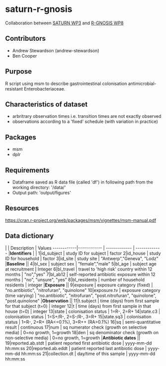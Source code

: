 # saturn-r-gnosis

Collaboration between [SATURN WP3](http://www.isrctn.com/ISRCTN26797709) and [R-GNOSIS WP8](http://www.r-gnosis.eu/page/about-r-gnosis/scientific-approach-ndash-work-plan/work-plan-structure/wp8-mathematical-modelling.php)

## Contributors

- Andrew Stewardson (andrew-stewardson)
- Ben Cooper

## Purpose

R script using msm to describe gastrointestinal colonisation antimicrobial-resistant Enterobacteriaceae.

## Characteristics of dataset

- arbritrary observation times i.e. transition times are not exactly observed
- observations according to a 'fixed' schedule (with variation in practice)

## Packages

- msm
- dplr

## Requirements

- Dataframe saved as R data file (called 'df') in following path from the working directory: '/data/'
- Output path: 'output/figures'

## Resources

https://cran.r-project.org/web/packages/msm/vignettes/msm-manual.pdf

## Data dictionary

 | | Description | Values
------------|------------ | ------------- | -------------
 |**Identifiers** | |
1|id_subject | study ID for subject | factor
2|id_house | study ID for household | factor
3|id_site | study site | "Antwerp","Geneva", "Lodz"
 |**Baseline** ||
4|bl_sex | subject sex | "female","male"
5|bl_age | subject age at recruitment | Integer
6|bl_travel | travel to 'high risk' country within 12 months | "no","yes"
7|bl_ab12 | self-reported antibiotic exposure within 12 months | "no", "unsure", "yes"
8|bl_residents | number of household residents | integer
 |**Exposure** ||
9|exposure | exposure category (fixed) | "no.antibiotic", "nitrofuran", "quinolone"
10|exposure.tv | exposure category (time varying) | "no.antibiotic", "nitrofuran", "post.nitrofuran", "quinolone", "post.quinolone" 
 |**Observation** ||
11|t.subject | time (days) from first sample for that subject (t=0) | integer
12|t | time (days) from first sample in that house (t=0) | integer
13|state | colonisation status | 1=R-, 2=R+
14|state.c3 | colonisation status | 1=S+/R-, 2=S-/R-, 3=R+
15|state.sq3 | colonisation status | 1=R-, 2=R+ (RA<=0.1%), 3=R++ (RA>0.1%)
16|sq | semi-quantitative result | continuous
17|num | sq numerator check (growth on selective media) | 0=no growth, 1=growth
18|den | sq denominator check (growth on non-selective media) | 0=no growth, 1=growth
 |**Antibiotic dates** ||
19|reported.ab.stdt | patient reported first antibiotic dose | yyyy-mm-dd hh:mm:ss
20|reported.ab.eddt | patient reported last antibiotic dose |  yyyy-mm-dd hh:mm:ss
21|collection.dt  | day/time of this sample | yyyy-mm-dd hh:mm:ss

